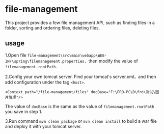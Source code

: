 # file-management
This project provides a few file management API, such as finding files in a folder, sorting and ordering files, deleting files. 

## usage
1.Open file ```file-management\src\main\webapp\WEB-INF\spring\filemanagement.properties```，then modify the value of ```filemanagement.rootPath```.

2.Config your own tomcat server. Find your tomcat's server.xml，and then add configuration under the tag ```<host>```.
```
<Context path="/file-management/files" docBase="F:\FRO-PC\D\fro\测试\图片管理"/>
```
  The value of ```docBase``` is the same as the value of ```filemanagement.rootPath``` you save in step 1.
  
3.Run command ```mvn clean package``` or ```mvn clean install``` to build a war file and deploy it with your tomcat server.
